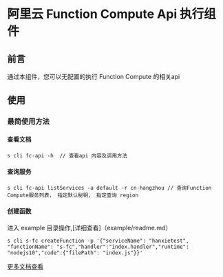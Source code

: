 # 阿里云 Function Compute Api 执行组件


## 前言

通过本组件，您可以无配置的执行 Function Compute 的相关api

## 使用

### 最简使用方法

#### 查看文档

```
s cli fc-api -h  // 查看api 内容及调用方法
```
#### 查询服务
```
s cli fc-api listServices -a default -r cn-hangzhou // 查询Function Compute服务列表， 指定默认秘钥， 指定查询 region
```
#### 创建函数
进入 example 目录操作,[详细查看]（example/readme.md）
```
s cli s-fc createFunction -p '{"serviceName": "hanxietest", "functionName": "s-fc","handler":"index.handler","runtime": "nodejs10","code":{"filePath": "index.js"}}'
```

[更多文档查看](https://devsapp.github.io/fc-api/doc/index.html)

